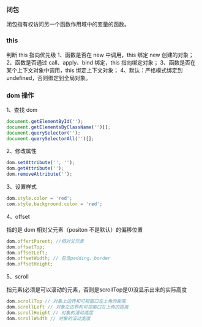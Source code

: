 ### 闭包

闭包指有权访问另一个函数作用域中的变量的函数。

### this

判断 this 指向优先级 1、函数是否在 new 中调用，this 绑定 new 创建的对象； 2、函数是否通过 call、apply、bind 绑定，this 指向绑定对象； 3、函数是否在某个上下文对象中调用，this 绑定上下文对象； 4、默认：严格模式绑定到 undefined，否则绑定到全局对象。

### dom 操作

1、查找 dom

```js
document.getElementById('');
document.getElementsByClassName('')[];
document.querySelector('');
document.querySelectorAll('')[];
```

2、修改属性

```js
dom.setAttribute('', '');
dom.getAttribute('');
dom.removeAttribute('');
```

3、设置样式

```js
dom.style.color = 'red';
com.style.background.color = 'red';
```

4、offset

指的是 dom 相对父元素（positon 不是默认）的偏移位置

```js
dom.offertParent; //相对父元素
dom.offsetTop;
dom.offsetLeft;
dom.offsetWidth; // 包含padding、border
dom.offsetHeight;
```

5、scroll

指元素(必须是可以滚动的元素，否则是scrollTop是0)没显示出来的实际高度

```js
dom.scrollTop // 对象上边界和可视窗口左上角的距离
dom.scrollLeft // 对象左边界和可视窗口左上角的距离
dom.scrollHeight // 对象的滚动高度
dom.scrollWidth // 对象的滚动宽度
```